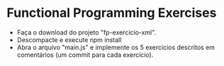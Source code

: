 # Functional Programming Exercises

- Faça o download do projeto "fp-exercicio-xml".
- Descompacte e execute npm install
- Abra o arquivo "main.js" e implemente os 5 exercícios descritos em comentários (um commit para cada exercício).
